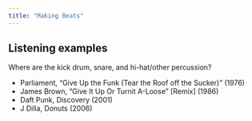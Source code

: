 ```yaml
---
title: "Making Beats"
---
```


## Listening examples

Where are the kick drum, snare, and hi-hat/other percussion?

- Parliament, “Give Up the Funk (Tear the Roof off the Sucker)” (1976)
- James Brown, “Give It Up Or Turnit A-Loose” [Remix] (1986)
- Daft Punk, Discovery (2001)
- J Dilla, Donuts (2006)
